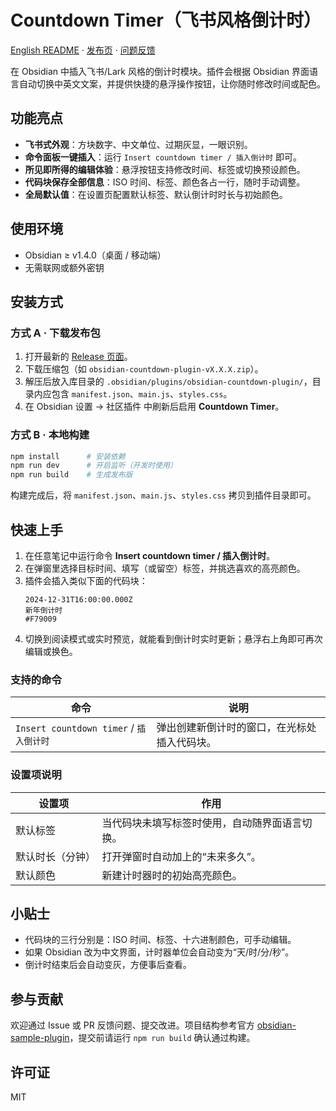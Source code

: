 # Countdown Timer（飞书风格倒计时）

[English README](README.md) · [发布页](https://github.com/MoshiQAQ/obsidian-countdown-plugin/releases) · [问题反馈](https://github.com/MoshiQAQ/obsidian-countdown-plugin/issues)

在 Obsidian 中插入飞书/Lark 风格的倒计时模块。插件会根据 Obsidian 界面语言自动切换中英文文案，并提供快捷的悬浮操作按钮，让你随时修改时间或配色。

## 功能亮点
- **飞书式外观**：方块数字、中文单位、过期灰显，一眼识别。
- **命令面板一键插入**：运行 `Insert countdown timer / 插入倒计时` 即可。
- **所见即所得的编辑体验**：悬浮按钮支持修改时间、标签或切换预设颜色。
- **代码块保存全部信息**：ISO 时间、标签、颜色各占一行，随时手动调整。
- **全局默认值**：在设置页配置默认标签、默认倒计时时长与初始颜色。

## 使用环境
- Obsidian ≥ v1.4.0（桌面 / 移动端）
- 无需联网或额外密钥

## 安装方式
### 方式 A · 下载发布包
1. 打开最新的 [Release 页面](https://github.com/MoshiQAQ/obsidian-countdown-plugin/releases)。
2. 下载压缩包（如 `obsidian-countdown-plugin-vX.X.X.zip`）。
3. 解压后放入库目录的 `.obsidian/plugins/obsidian-countdown-plugin/`，目录内应包含 `manifest.json`、`main.js`、`styles.css`。
4. 在 Obsidian 设置 → 社区插件 中刷新后启用 **Countdown Timer**。

### 方式 B · 本地构建
```bash
npm install      # 安装依赖
npm run dev      # 开启监听（开发时使用）
npm run build    # 生成发布版
```
构建完成后，将 `manifest.json`、`main.js`、`styles.css` 拷贝到插件目录即可。

## 快速上手
1. 在任意笔记中运行命令 **Insert countdown timer / 插入倒计时**。
2. 在弹窗里选择目标时间、填写（或留空）标签，并挑选喜欢的高亮颜色。
3. 插件会插入类似下面的代码块：
   ```countdown
   2024-12-31T16:00:00.000Z
   新年倒计时
   #F79009
   ```
4. 切换到阅读模式或实时预览，就能看到倒计时实时更新；悬浮右上角即可再次编辑或换色。

### 支持的命令
| 命令 | 说明 |
| --- | --- |
| `Insert countdown timer` / `插入倒计时` | 弹出创建新倒计时的窗口，在光标处插入代码块。 |

### 设置项说明
| 设置项 | 作用 |
| --- | --- |
| 默认标签 | 当代码块未填写标签时使用，自动随界面语言切换。 |
| 默认时长（分钟） | 打开弹窗时自动加上的“未来多久”。 |
| 默认颜色 | 新建计时器时的初始高亮颜色。 |

## 小贴士
- 代码块的三行分别是：ISO 时间、标签、十六进制颜色，可手动编辑。
- 如果 Obsidian 改为中文界面，计时器单位会自动变为“天/时/分/秒”。
- 倒计时结束后会自动变灰，方便事后查看。

## 参与贡献
欢迎通过 Issue 或 PR 反馈问题、提交改进。项目结构参考官方 [obsidian-sample-plugin](https://github.com/obsidianmd/obsidian-sample-plugin)，提交前请运行 `npm run build` 确认通过构建。

## 许可证
MIT
